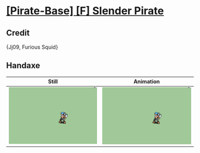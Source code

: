 # [\[Pirate-Base\] \[F\] Slender Pirate](../)

## Credit

{Jj09, Furious Squid}
	
## Handaxe

| Still | Animation |
| :---: | :-------: |
| ![Handaxe still](./Handaxe_000.png) | ![Handaxe animation](./Handaxe.gif) |

